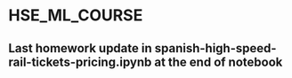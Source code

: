# HSE_ML_COURSE
## Last homework update in spanish-high-speed-rail-tickets-pricing.ipynb at the end of notebook
